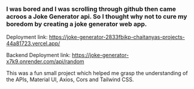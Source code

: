 ### I was bored and I was scrolling through github then came acroos a Joke Generator api. So I thought why not to cure my boredom by creating a joke generator web app.
Deployment link: https://joke-generator-2833fbikp-chaitanyas-projects-44a81723.vercel.app/

Backend Deployment link: https://joke-generator-x7k9.onrender.com/api/random

This was a fun small project which helped me grasp the understanding of the APIs, Material UI, Axios, Cors and Tailwind CSS.
